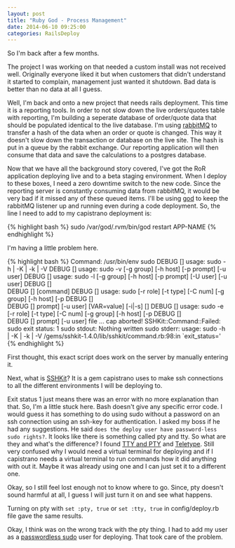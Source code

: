 ```yaml
---
layout: post
title: "Ruby God - Process Management"
date: 2014-06-10 09:25:00
categories: RailsDeploy
---
```


So I'm back after a few months.


The project I was working on that needed a custom install was not received well. Originally everyone liked it but when customers that didn't understand it started to complain, management just wanted it shutdown. Bad data is better than no data at all I guess.


Well, I'm back and onto a new project that needs rails deployment. This time it is a reporting tools. In order to not slow down the live orders/quotes table with reporting, I'm building a seperate database of order/quote data that should be populated identical to the live database. I'm using [rabbitMQ][rabbit] to transfer a hash of the data when an order or quote is changed. This way it doesn't slow down the transaction or database on the live site. The hash is put in a queue by the rabbit exchange. Our reporting application will then consume that data and save the calculations to a postgres database.


Now that we have all the background story covered, I've got the RoR application deploying live and to a beta staging environment. When I deploy to these boxes, I need a zero downtime switch to the new code. Since the reporting server is constantly consuming data from rabbitMQ, it would be very bad if it missed any of these queued items. I'll be using [god][god] to keep the rabbitMQ listener up and running even during a code deployment. So, the line I need to add to my capistrano deployment is:


{% highlight bash %}
sudo /var/god/.rvm/bin/god restart APP-NAME
{% endhighlight %}

I'm having a little problem here.

{% highlight bash %}
Command: /usr/bin/env sudo
DEBUG [] 	usage: sudo -h | -K | -k | -V
DEBUG [] 	usage: sudo -v [-g group] [-h host] [-p prompt] [-u user]
DEBUG [] 	usage: sudo -l [-g group] [-h host] [-p prompt] [-U user] [-u user]
DEBUG [] 	  
DEBUG [] 	          [command]
DEBUG [] 	usage: sudo [-r role] [-t type] [-C num] [-g group] [-h host] [-p
DEBUG [] 	  
DEBUG [] 	          prompt] [-u user] [VAR=value] [-i|-s] [<command>]
DEBUG [] 	usage: sudo -e [-r role] [-t type] [-C num] [-g group] [-h host] [-p
DEBUG [] 	    
DEBUG [] 	        prompt] [-u user] file ...
cap aborted!
SSHKit::Command::Failed: sudo exit status: 1
sudo stdout: Nothing written
sudo stderr: usage: sudo -h | -K | -k | -V
/gems/sshkit-1.4.0/lib/sshkit/command.rb:98:in `exit_status='
{% endhighlight %}

First thought, this exact script does work on the server by manually entering it.


Next, what is [SSHKit][sshkit]?
It is a gem capistrano uses to make ssh connections to all the different environments I will be deploying to.


Exit status 1 just means there was an error with no more explanation than that.
So, I'm a little stuck here. Bash doesn't give any specific error code. I would guess it has something to do using sudo without a password on an ssh connection using an ssh-key for authentication. I asked my boss if he had any suggestions. He said `does the deploy user have password-less sudo rights?`. It looks like there is something called pty and tty. So what are they and what's the difference?
I found [TTY and PTY][ttyvspty] and [Teletype][ttystack]. Still very confused why I would need a virtual terminal for deploying and if I capistrano needs a virtual terminal to run commands how it did anything with out it. Maybe it was already using one and I can just set it to a different one.


Okay, so I still feel lost enough not to know where to go. Since, pty doesn't sound harmful at all, I guess I will just turn it on and see what happens.


Turning on pty with `set :pty, true` or `set :tty, true` in config/deploy.rb file gave the same results.


Okay, I think was on the wrong track with the pty thing. I had to add my user as a [passwordless sudo][passwordless] user for deploying. That took care of the problem.

[rabbit]: http://www.rabbitmq.com/
[god]: http://godrb.com/
[sshkit]: https://github.com/capistrano/sshkit
[ttyvspty]: http://ubuntuforums.org/archive/index.php/t-833765.html
[ttystack]: http://stackoverflow.com/questions/4426280/what-do-pty-and-tty-mean
[passwordless]: http://askubuntu.com/questions/192050/how-to-run-sudo-command-with-no-password
